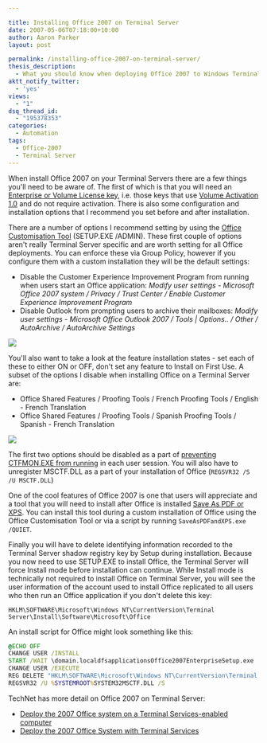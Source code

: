 ```yaml
---

title: Installing Office 2007 on Terminal Server
date: 2007-05-06T07:18:00+10:00
author: Aaron Parker
layout: post

permalink: /installing-office-2007-on-terminal-server/
thesis_description:
  - What you should know when deploying Office 2007 to Windows Terminal Server
aktt_notify_twitter:
  - 'yes'
views:
  - "1"
dsq_thread_id:
  - "195378353"
categories:
  - Automation
tags:
  - Office-2007
  - Terminal Server
---
```

When install Office 2007 on your Terminal Servers there are a few things you'll need to be aware of. The first of which is that you will need an [Enterprise or Volume License key](http://support.microsoft.com/kb/828378), i.e. those keys that use [Volume Activation 1.0](http://www.microsoft.com/licensing/resources/vol/default.mspx) and do not require activation. There is also some configuration and installation options that I recommend you set before and after installation.

There are a number of options I recommend setting by using the [Office Customisation Tool](http://technet2.microsoft.com/Office/en-us/library/8faae8a0-a12c-4f7b-839c-24a66a531bb51033.mspx) (SETUP.EXE /ADMIN). These first couple of options aren't really Terminal Server specific and are worth setting for all Office deployments. You can enforce these via Group Policy, however if you configure them with a custom installation they will be the default settings:

* Disable the Customer Experience Improvement Program from running when users start an Office application: _Modify user settings - Microsoft Office 2007 system / Privacy / Trust Center / Enable Customer Experience Improvement Program_
* Disable Outlook from prompting users to archive their mailboxes: _Modify user settings - Microsoft Office Outlook 2007 / Tools | Options.. / Other / AutoArchive / AutoArchive Settings_

![]({{site.baseurl}}/media/2007/05/1000.14.1390.ModifyUserSettings.png)

You'll also want to take a look at the feature installation states - set each of these to either ON or OFF, don't set any feature to Install on First Use. A subset of the options I disable when installing Office on a Terminal Server are:

* Office Shared Features / Proofing Tools / French Proofing Tools / English - French Translation
* Office Shared Features / Proofing Tools / Spanish Proofing Tools / Spanish - French Translation

![]({{site.baseurl}}/media/2007/05/1000.14.1391.FeatureInstallationStates.png)

The first two options should be disabled as a part of [preventing CTFMON.EXE from running](http://support.microsoft.com/?kbid=823586) in each user session. You will also have to unregister MSCTF.DLL as a part of your installation of Office (`REGSVR32 /S /U MSCTF.DLL`)

One of the cool features of Office 2007 is one that users will appreciate and a tool that you will need to install after Office is installed [Save As PDF or XPS](http://www.microsoft.com/downloads/details.aspx?FamilyID=4d951911-3e7e-4ae6-b059-a2e79ed87041&DisplayLang=en). You can install this tool during a custom installation of Office using the Office Customisation Tool or via a script by running `SaveAsPDFandXPS.exe /QUIET`.

Finally you will have to delete identifying information recorded to the Terminal Server shadow registry key by Setup during installation. Because you now need to use SETUP.EXE to install Office, the Terminal Server will force Install mode before installation can continue. While Install mode is technically not required to install Office on Terminal Server, you will see the user information of the account used to install Office replicated to all users who then run an Office application if you don't delete this key:

`HKLM\SOFTWARE\Microsoft\Windows NT\CurrentVersion\Terminal Server\Install\Software\Microsoft\Office`

An install script for Office might look something like this:

```cmd
@ECHO OFF  
CHANGE USER /INSTALL  
START /WAIT \domain.localdfsapplicationsOffice2007EnterpriseSetup.exe  
CHANGE USER /EXECUTE  
REG DELETE "HKLM\SOFTWARE\Microsoft\Windows NT\CurrentVersion\Terminal Server\Install\Software\Microsoft\Office" /f  
REGSVR32 /U %SYSTEMROOT%SYSTEM32MSCTF.DLL /S
```

TechNet has more detail on Office 2007 on Terminal Server:

* [Deploy the 2007 Office system on a Terminal Services-enabled computer](http://technet2.microsoft.com/Office/en-us/library/7e816caa-7c1c-4d78-ac28-693aa4ea58d81033.mspx?mfr=true)
* [Deploy the 2007 Office System with Terminal Services](http://www.microsoft.com/technet/technetmag/issues/2008/02/OfficeTS/default.aspx)
